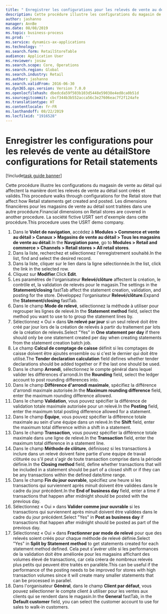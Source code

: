 ```yaml
---
title: " Enregistrer les configurations pour les relevés de vente au détail"
description: Cette procédure illustre les configurations du magasin de vente au détail qui affectent la manière dont les relevés de vente au détail sont créés et validés.
author: jashanno
manager: AnnBe
ms.date: 08/08/2019
ms.topic: business-process
ms.prod: ''
ms.service: dynamics-ax-applications
ms.technology: ''
ms.search.form: RetailStoreTable
audience: Application User
ms.reviewer: josaw
ms.search.scope: Core, Operations
ms.search.region: Global
ms.search.industry: Retail
ms.author: jashanno
ms.search.validFrom: 2016-06-30
ms.dyn365.ops.version: Version 7.0.0
ms.openlocfilehash: dbedcda59f503b103d5448e59038e4ed8ca0b51d
ms.sourcegitcommit: cbcf344b3b552acca56c3e27606eac7f2f124afe
ms.translationtype: HT
ms.contentlocale: fr-FR
ms.lasthandoff: 08/22/2019
ms.locfileid: "1916528"
---
```

# <a name="store-configurations-for-retail-statements"></a><span data-ttu-id="82e53-103"> Enregistrer les configurations pour les relevés de vente au détail</span><span class="sxs-lookup"><span data-stu-id="82e53-103">Store configurations for Retail statements</span></span>

[!include[task guide banner](../includes/task-guide-banner.md)]

<span data-ttu-id="82e53-104">Cette procédure illustre les configurations du magasin de vente au détail qui affectent la manière dont les relevés de vente au détail sont créés et validés.</span><span class="sxs-lookup"><span data-stu-id="82e53-104">This procedure walks through configurations for the Retail store that affect how Retail statements get created and posted.</span></span> <span data-ttu-id="82e53-105">Les dimensions financières pour les magasins de vente au détail sont traitées dans une autre procédure.</span><span class="sxs-lookup"><span data-stu-id="82e53-105">Financial dimensions on Retail stores are covered in another procedure.</span></span> <span data-ttu-id="82e53-106">La société fictive USRT sert d'exemple dans cette procédure.</span><span class="sxs-lookup"><span data-stu-id="82e53-106">This procedure uses the USRT demo company.</span></span>

1. <span data-ttu-id="82e53-107">Dans le **Volet de navigation**, accédez à **Modules > Commerce et vente au détail > Canaux > Magasins de vente au détail > Tous les magasins de vente au détail**.</span><span class="sxs-lookup"><span data-stu-id="82e53-107">In the **Navgiation pane**, go to **Modules > Retail and commerce > Channels > Retail stores > All retail stores**.</span></span>
2. <span data-ttu-id="82e53-108">Dans la liste, recherchez et sélectionnez l'enregistrement souhaité.</span><span class="sxs-lookup"><span data-stu-id="82e53-108">In the list, find and select the desired record.</span></span>
3. <span data-ttu-id="82e53-109">Dans la liste, cliquer sur le lien dans la ligne sélectionnée.</span><span class="sxs-lookup"><span data-stu-id="82e53-109">In the list, click the link in the selected row.</span></span>
4. <span data-ttu-id="82e53-110">Cliquez sur **Modifier**.</span><span class="sxs-lookup"><span data-stu-id="82e53-110">Click **Edit**.</span></span>
5. <span data-ttu-id="82e53-111">Les paramètres de l'organisateur **Relevé/clôture** affectent la création, le contrôle et, la validation de relevés pour le magasin.</span><span class="sxs-lookup"><span data-stu-id="82e53-111">The settings in the **Statement/closing** fastTab affect the statement creation, validation, and posting for the store.</span></span> <span data-ttu-id="82e53-112">Développez l'organisateur **Relevé/clôture**.</span><span class="sxs-lookup"><span data-stu-id="82e53-112">Expand the **Statement/closing** fastTab.</span></span>  
6. <span data-ttu-id="82e53-113">Dans le champ **Mode de relevé**, sélectionnez la méthode à utiliser pour regrouper les lignes de relevé.</span><span class="sxs-lookup"><span data-stu-id="82e53-113">In the **Statement method** field, select the method you want to use to to group the statement lines by.</span></span>  
7. <span data-ttu-id="82e53-114">Sélectionnez « Oui » dans **Un relevé par jour** si un seul relevé doit être créé par jour lors de la création de relevés à partir du traitement par lots de la création de relevés.</span><span class="sxs-lookup"><span data-stu-id="82e53-114">Select "Yes" in **One statement per day** if there should only be one statement created per day when creating statements from the statement creation batch job.</span></span>  
8. <span data-ttu-id="82e53-115">Le champ **Calcul de comptage de caisse** définit si les comptages de caisse doivent être ajoutés ensemble ou si c'est le dernier qui doit être utilisé.</span><span class="sxs-lookup"><span data-stu-id="82e53-115">The **Tender declaration calculation** field defines whether tender declarations should be added together or if the last one should be used.</span></span>  
9. <span data-ttu-id="82e53-116">Dans le champ **Arrondi**, sélectionnez le compte général dans lequel valider les différences d'arrondi.</span><span class="sxs-lookup"><span data-stu-id="82e53-116">In the **Rounding** field, select the ledger account to post rounding differences into.</span></span>  
10. <span data-ttu-id="82e53-117">Dans le champ **Différence d'arrondi maximale**, spécifiez la différence d'arrondi maximale autorisée.</span><span class="sxs-lookup"><span data-stu-id="82e53-117">In the **Maximum rounding difference** field, enter the maximum rounding difference allowed.</span></span>
11. <span data-ttu-id="82e53-118">Dans le champ **Validation**, vous pouvez spécifier la différence de validation totale maximale autorisée pour un relevé.</span><span class="sxs-lookup"><span data-stu-id="82e53-118">In the **Posting** field, enter the maximum total posting difference allowed for a statement.</span></span>
12. <span data-ttu-id="82e53-119">Dans le champ **Équipe**, vous pouvez spécifier la différence totale maximale au sein d'une équipe dans un relevé.</span><span class="sxs-lookup"><span data-stu-id="82e53-119">In the **Shift** field, enter the maximum total difference within a shift in a statement.</span></span>  
13. <span data-ttu-id="82e53-120">Dans le champ **Transaction**, vous pouvez spécifier la différence totale maximale dans une ligne de relevé.</span><span class="sxs-lookup"><span data-stu-id="82e53-120">In the **Transaction** field, enter the maximum total difference in a statement line.</span></span>  
14. <span data-ttu-id="82e53-121">Dans le champ **Méthode de clôture**, définissez si les transactions à inclure dans un relevé doivent faire partie d'une équipe de travail clôturée ou s'il peut s'agir de toute transaction comprise dans la période définie.</span><span class="sxs-lookup"><span data-stu-id="82e53-121">In the **Closing method** field, define whether transactions that will be included in a statement should be part of a closed shift or if they can be any transactions within the defined date/time range.</span></span>  
15. <span data-ttu-id="82e53-122">Dans le champ **Fin du jour ouvrable**, spécifiez une heure si les transactions qui surviennent après minuit doivent être validées dans le cadre du jour précédent.</span><span class="sxs-lookup"><span data-stu-id="82e53-122">In the **End of business day** field, enter a time if transactions that happen after midnight should be posted with the previous day.</span></span>  
16. <span data-ttu-id="82e53-123">Sélectionnez « Oui » dans **Valider comme jour ouvrable** si les transactions qui surviennent après minuit doivent être validées dans le cadre du jour précédent.</span><span class="sxs-lookup"><span data-stu-id="82e53-123">Select "Yes" in **Post as business day** if transactions that happen after midnight should be posted as part of the previous day.</span></span>  
17. <span data-ttu-id="82e53-124">Sélectionnez « Oui » dans **Fractionner par mode de relevé** pour que des relevés soient créés pour chaque méthode de relevé définie.</span><span class="sxs-lookup"><span data-stu-id="82e53-124">Select "Yes" in **Split by Statement method** to get statements created for each statement method defined.</span></span> <span data-ttu-id="82e53-125">Cela peut s'avérer utile si les performances de la validation doit être améliorée pour les magasins affichant des volumes élevé de transactions, car cela créera de nombreux relevés plus petits qui peuvent être traités en parallèle.</span><span class="sxs-lookup"><span data-stu-id="82e53-125">This can be useful if the performance of the posting needs to be improved for stores with high transaction volumes since it will create many smaller statements that can be processed in parallel.</span></span>  
18. <span data-ttu-id="82e53-126">Dans l'organisateur **Général**, dans le champ **Client par défaut**, vous pouvez sélectionner le compte client à utiliser pour les ventes aux clients qui se rendent dans le magasin.</span><span class="sxs-lookup"><span data-stu-id="82e53-126">In the **General** fastTab, in the **Default customer** field, you can select the customer account to use for sales to walk-in customers.</span></span>  

